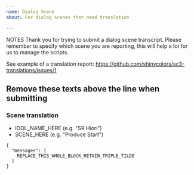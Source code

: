 ```yaml
---
name: Dialog Scene
about: For dialog scenes that need translation

---
```


NOTES
Thank you for trying to submit a dialog scene transcript.
Please remember to specify which scene you are reporting,
this will help a lot for us to manage the scripts.

See example of a translation report:
https://github.com/shinycolors/sc3-translations/issues/1

Remove these texts above the line when submitting
----

### Scene translation
* IDOL_NAME_HERE (e.g. "SR Hiori")
* SCENE_HERE (e.g. "Produce Start")

```
{
  "messages": [
    REPLACE_THIS_WHOLE_BLOCK_RETAIN_TRIPLE_TILDE
  ]
}
```
